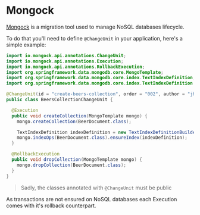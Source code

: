 # Mongock

[Mongock](https://mongock.io/) is a migration tool used to manage NoSQL databases lifecycle.

To do that you'll need to define `@ChangeUnit` in your application, here's a simple example:

```java
import io.mongock.api.annotations.ChangeUnit;
import io.mongock.api.annotations.Execution;
import io.mongock.api.annotations.RollbackExecution;
import org.springframework.data.mongodb.core.MongoTemplate;
import org.springframework.data.mongodb.core.index.TextIndexDefinition;
import org.springframework.data.mongodb.core.index.TextIndexDefinition.TextIndexDefinitionBuilder;

@ChangeUnit(id = "create-beers-collection", order = "002", author = "jhipster")
public class BeersCollectionChangeUnit {

  @Execution
  public void createCollection(MongoTemplate mongo) {
    mongo.createCollection(BeerDocument.class);

    TextIndexDefinition indexDefinition = new TextIndexDefinitionBuilder().onField("selling_state").build();
    mongo.indexOps(BeerDocument.class).ensureIndex(indexDefinition);
  }

  @RollbackExecution
  public void dropCollection(MongoTemplate mongo) {
    mongo.dropCollection(BeerDocument.class);
  }
}

```

> Sadly, the classes annotated with `@ChangeUnit` must be public

As transactions are not ensured on NoSQL databases each Execution comes with it's rollback counterpart.
